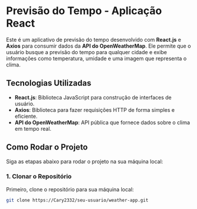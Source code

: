 # Previsão do Tempo - Aplicação React

Este é um aplicativo de previsão do tempo desenvolvido com **React.js** e **Axios** para consumir dados da **API do OpenWeatherMap**. Ele permite que o usuário busque a previsão do tempo para qualquer cidade e exibe informações como temperatura, umidade e uma imagem que representa o clima.

## Tecnologias Utilizadas

- **React.js**: Biblioteca JavaScript para construção de interfaces de usuário.
- **Axios**: Biblioteca para fazer requisições HTTP de forma simples e eficiente.
- **API do OpenWeatherMap**: API pública que fornece dados sobre o clima em tempo real.

## Como Rodar o Projeto

Siga as etapas abaixo para rodar o projeto na sua máquina local:

### 1. Clonar o Repositório

Primeiro, clone o repositório para sua máquina local:

```bash
git clone https://Cary2332/seu-usuario/weather-app.git
